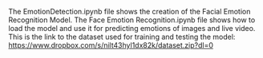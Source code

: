 The EmotionDetection.ipynb file shows the creation of the Facial Emotion Recognition Model.
The Face Emotion Recognition.ipynb file shows how to load the model and use it for predicting emotions of images and live video.
This is the link to the dataset used for training and testing the model: https://www.dropbox.com/s/nilt43hyl1dx82k/dataset.zip?dl=0 
